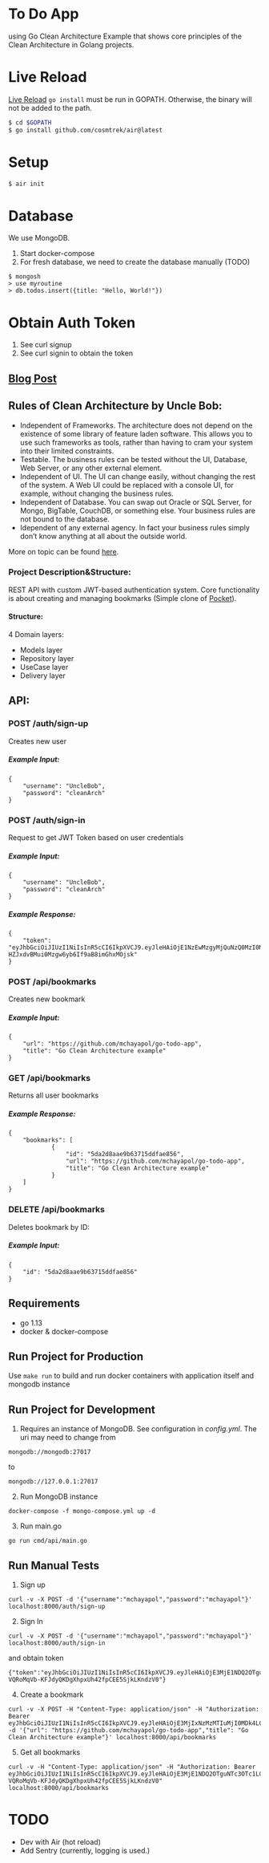 # To Do App
using Go Clean Architecture
Example that shows core principles of the Clean Architecture in Golang projects.

# Live Reload
[Live Reload](https://github.com/air-verse/air)
`go install` must be run in GOPATH. Otherwise, the binary will not be added to the path.
```bash
$ cd $GOPATH
$ go install github.com/cosmtrek/air@latest
```

# Setup
```bash
$ air init
```

# Database
We use MongoDB.
1. Start docker-compose 
2. For fresh database, we need to create the database manually (TODO)
```
$ mongosh
> use myroutine
> db.todos.insert({title: "Hello, World!"})
```	

# Obtain Auth Token
1. See curl signup
2. See curl signin to obtain the token



## <a href="https://www.zhashkevych.com/clean-architecture">Blog Post</a>

## Rules of Clean Architecture by Uncle Bob:
- Independent of Frameworks. The architecture does not depend on the existence of some library of feature laden software. This allows you to use such frameworks as tools, rather than having to cram your system into their limited constraints.
- Testable. The business rules can be tested without the UI, Database, Web Server, or any other external element.
- Independent of UI. The UI can change easily, without changing the rest of the system. A Web UI could be replaced with a console UI, for example, without changing the business rules.
- Independent of Database. You can swap out Oracle or SQL Server, for Mongo, BigTable, CouchDB, or something else. Your business rules are not bound to the database.
- Idependent of any external agency. In fact your business rules simply don’t know anything at all about the outside world. 

More on topic can be found <a href="https://blog.cleancoder.com/uncle-bob/2012/08/13/the-clean-architecture.html">here</a>.

### Project Description&Structure:
REST API with custom JWT-based authentication system. Core functionality is about creating and managing bookmarks (Simple clone of <a href="https://app.getpocket.com/">Pocket</a>).

#### Structure:
4 Domain layers:

- Models layer
- Repository layer
- UseCase layer
- Delivery layer

## API:

### POST /auth/sign-up

Creates new user 

##### Example Input: 
```
{
	"username": "UncleBob",
	"password": "cleanArch"
} 
```


### POST /auth/sign-in

Request to get JWT Token based on user credentials

##### Example Input: 
```
{
	"username": "UncleBob",
	"password": "cleanArch"
} 
```

##### Example Response: 
```
{
	"token": "eyJhbGciOiJIUzI1NiIsInR5cCI6IkpXVCJ9.eyJleHAiOjE1NzEwMzgyMjQuNzQ0MzI0MiwidXNlciI6eyJJRCI6IjAwMDAwMDAwMDAwMDAwMDAwMDAwMDAwMCIsIlVzZXJuYW1lIjoiemhhc2hrZXZ5Y2giLCJQYXNzd29yZCI6IjQyODYwMTc5ZmFiMTQ2YzZiZDAyNjlkMDViZTM0ZWNmYmY5Zjk3YjUifX0.3dsyKJQ-HZJxdvBMui0Mzgw6yb6If9aB8imGhxMOjsk"
} 
```

### POST /api/bookmarks

Creates new bookmark

##### Example Input: 
```
{
	"url": "https://github.com/mchayapol/go-todo-app",
	"title": "Go Clean Architecture example"
} 
```

### GET /api/bookmarks

Returns all user bookmarks

##### Example Response: 
```
{
	"bookmarks": [
            {
                "id": "5da2d8aae9b63715ddfae856",
                "url": "https://github.com/mchayapol/go-todo-app",
                "title": "Go Clean Architecture example"
            }
    ]
} 
```

### DELETE /api/bookmarks

Deletes bookmark by ID:

##### Example Input: 
```
{
	"id": "5da2d8aae9b63715ddfae856"
} 
```


## Requirements
- go 1.13
- docker & docker-compose

## Run Project for Production

Use ```make run``` to build and run docker containers with application itself and mongodb instance

## Run Project for Development
1. Requires an instance of MongoDB. See configuration in *config.yml*. The uri may need to change from
```
mongodb://mongodb:27017
```  
to
```
mongodb://127.0.0.1:27017
```
2. Run MongoDB instance
```
docker-compose -f mongo-compose.yml up -d
```

3. Run main.go  
```
go run cmd/api/main.go
```

## Run Manual Tests
1. Sign up
```
curl -v -X POST -d '{"username":"mchayapol","password":"mchayapol"}' localhost:8000/auth/sign-up
```
2. Sign In
```
curl -v -X POST -d '{"username":"mchayapol","password":"mchayapol"}' localhost:8000/auth/sign-in
```
and obtain token
```
{"token":"eyJhbGciOiJIUzI1NiIsInR5cCI6IkpXVCJ9.eyJleHAiOjE3MjE1NDQ2OTguNTc3OTc1LCJ1c2VyIjp7IklEIjoiNjY5YjVlMTQ5MGQ1ZTYxZTAxZmQxNmY1IiwiVXNlcm5hbWUiOiJtY2hheWFwb2wiLCJQYXNzd29yZCI6ImQwNWY0OTg5YjdkYzc1MTdhOWE2MTVkNDQ0ZmZjOGNmNDZhOTU5NTgifX0.-VQRoMqVb-KFJdyQKDgXhpxUh42fpCEE5SjkLKndzV0"}
```

4. Create a bookmark
```
curl -v -X POST -H "Content-Type: application/json" -H "Authorization: Bearer eyJhbGciOiJIUzI1NiIsInR5cCI6IkpXVCJ9.eyJleHAiOjE3MjIxNzMzMTIuMjI0MDk4LCJ1c2VyIjp7IklEIjoiNjZhNGY1ZjNhZDM5NmRjMzc5NzIzZmVlIiwiVXNlcm5hbWUiOiJtY2hheWFwb2wiLCJQYXNzd29yZCI6ImQwNWY0OTg5YjdkYzc1MTdhOWE2MTVkNDQ0ZmZjOGNmNDZhOTU5NTgifX0.kajEmWh56adozWTLbEucNP3w2C37VKBoJf0J2UnTJ9M" -d '{"url": "https://github.com/mchayapol/go-todo-app","title": "Go Clean Architecture example"}' localhost:8000/api/bookmarks
```

5. Get all bookmarks
```
curl -v -H "Content-Type: application/json" -H "Authorization: Bearer eyJhbGciOiJIUzI1NiIsInR5cCI6IkpXVCJ9.eyJleHAiOjE3MjE1NDQ2OTguNTc3OTc1LCJ1c2VyIjp7IklEIjoiNjY5YjVlMTQ5MGQ1ZTYxZTAxZmQxNmY1IiwiVXNlcm5hbWUiOiJtY2hheWFwb2wiLCJQYXNzd29yZCI6ImQwNWY0OTg5YjdkYzc1MTdhOWE2MTVkNDQ0ZmZjOGNmNDZhOTU5NTgifX0.-VQRoMqVb-KFJdyQKDgXhpxUh42fpCEE5SjkLKndzV0" localhost:8000/api/bookmarks
```

# TODO
- Dev with Air (hot reload)
- Add Sentry (currently, logging is used.)